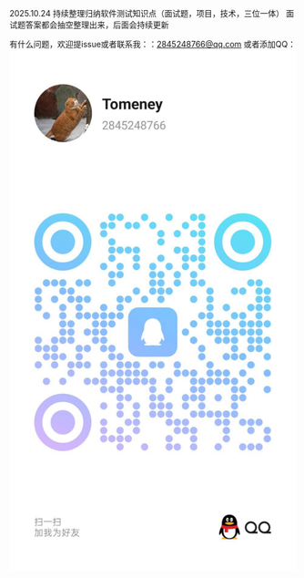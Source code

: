 2025.10.24
持续整理归纳软件测试知识点（面试题，项目，技术，三位一体）
面试题答案都会抽空整理出来，后面会持续更新

有什么问题，欢迎提issue或者联系我：<EMAIL>：2845248766@qq.com
或者添加QQ：![img.png](config/img.png)
